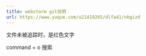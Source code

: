```yaml
---
title: webstorm git说明
url: https://www.yuque.com/u21419265/dlfa41/nkgizd
---
```


文件未被追踪时，是红色文字

command + o 搜索

